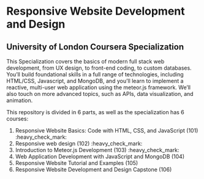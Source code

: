 # Responsive Website Development and Design
## University of London Coursera Specialization

This Specialization covers the basics of modern full stack web development, from UX design, to front-end coding, to custom databases. You’ll build foundational skills in a full range of technologies, including HTML/CSS, Javascript, and MongoDB, and you’ll learn to implement a reactive, multi-user web application using the meteor.js framework. We’ll also touch on more advanced topics, such as APIs, data visualization, and animation.

This repository is divided in 6 parts, as well as the specialization has 6 courses:
<ol>
  <li>Responsive Website Basics: Code with HTML, CSS, and JavaScript (101) :heavy_check_mark:</li>
  <li>Responsive web design (102) :heavy_check_mark:</li>
  <li>Introduction to Meteor.js Development (103) :heavy_check_mark: </li>
  <li>Web Application Development with JavaScript and MongoDB (104)</li>
  <li>Responsive Website Tutorial and Examples (105)</li>
  <li>Responsive Website Development and Design Capstone (106)</li>
</ol>

